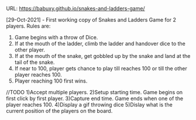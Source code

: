 URL: https://babuxy.github.io/snakes-and-ladders-game/

[29-Oct-2021] - First working copy of Snakes and Ladders Game for 2 players.
Rules are:
1) Game begins with a throw of Dice.
2) If at the mouth of the ladder, climb the ladder and handover dice to the other player.
3) If at the mouth of the snake, get gobbled up by the snake and land at the tail of the snake.
4) If near to 100, player gets chance to play till reaches 100 or till the other player reaches 100.
5) Player reaching 100 first wins.

//TODO
1)Accept multiple players.
2)Setup starting time. Game begins on first click by first player.
3)Capture end time. Game ends when one of the player reaches 100.
4)Display a gif throwing dice
5)Dislay what is the current position of the players on the board.